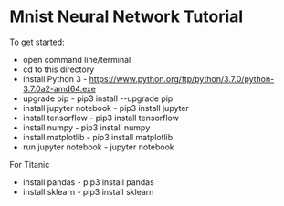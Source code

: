# Mnist Neural Network Tutorial

To get started:

* open command line/terminal
* cd to this directory
* install Python 3  		- https://www.python.org/ftp/python/3.7.0/python-3.7.0a2-amd64.exe
* upgrade pip 	 		- pip3 install --upgrade pip
* install jupyter notebook  	- pip3 install jupyter
* install tensorflow  		- pip3 install tensorflow
* install numpy 		- pip3 install numpy
* install matplotlib 		- pip3 install matplotlib
* run jupyter notebook  	- jupyter notebook

For Titanic
* install pandas 		- pip3 install pandas
* install sklearn		- pip3 install sklearn
